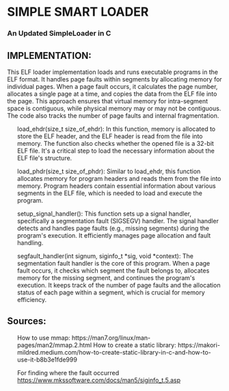 <h1>SIMPLE SMART LOADER</h1>
<h3>An Updated SimpleLoader in C</h3>

<h2>IMPLEMENTATION:</h2>
This ELF loader implementation loads and runs executable programs in the ELF format. It handles page faults within segments by allocating memory for individual pages. When a page fault occurs, it calculates the page number, allocates a single page at a time, and copies the data from the ELF file into the page. This approach ensures that virtual memory for intra-segment space is contiguous, while physical memory may or may not be contiguous. The code also tracks the number of page faults and internal fragmentation. 

<ol>
load_ehdr(size_t size_of_ehdr): 
In this function, memory is allocated to store the ELF header, and the ELF header is read from the file into memory. The function also checks whether the opened file is a 32-bit ELF file. It's a critical step to load the necessary information about the ELF file's structure.

load_phdr(size_t size_of_phdr): 
Similar to load_ehdr, this function allocates memory for program headers and reads them from the file into memory. Program headers contain essential information about various segments in the ELF file, which is needed to load and execute the program.

setup_signal_handler(): 
This function sets up a signal handler, specifically a segmentation fault (SIGSEGV) handler. The signal handler detects and handles page faults (e.g., missing segments) during the program's execution. It efficiently manages page allocation and fault handling.

segfault_handler(int signum, siginfo_t *sig, void *context): 
The segmentation fault handler is the core of this program. When a page fault occurs, it checks which segment the fault belongs to, allocates memory for the missing segment, and continues the program's execution. It keeps track of the number of page faults and the allocation status of each page within a segment, which is crucial for memory efficiency.
</ol>

<h2>Sources:</h2>
<ul>
How to use mmap:
https://man7.org/linux/man-pages/man2/mmap.2.html
How to create a static library:
https://makori-mildred.medium.com/how-to-create-static-library-in-c-and-how-to-use-it-b8b3e1fde999

For finding where the fault occurred
https://www.mkssoftware.com/docs/man5/siginfo_t.5.asp
</ul>
